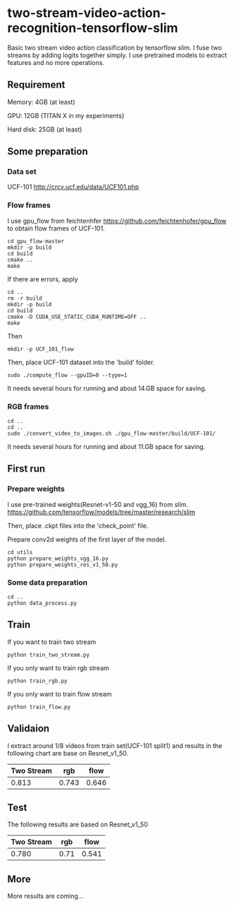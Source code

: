 # two-stream-video-action-recognition-tensorflow-slim
Basic two stream video action classification by tensorflow slim. I fuse two streams by adding logits together simply. I use pretrained models to extract features and no more operations.
## Requirement
Memory: 4GB (at least)

GPU: 12GB (TITAN X in my experiments)

Hard disk: 25GB (at least)
## Some preparation
### Data set
UCF-101 http://crcv.ucf.edu/data/UCF101.php
### Flow frames
I use gpu_flow from feichtenhfer https://github.com/feichtenhofer/gpu_flow to obtain flow frames of UCF-101.
```
cd gpu_flow-master
mkdir -p build
cd build
cmake ..
make
```

If there are errors, apply

```
cd ..
rm -r build
mkdir -p build
cd build
cmake -D CUDA_USE_STATIC_CUDA_RUNTIME=OFF ..
make
```

Then

```
mkdir -p UCF_101_flow
```
Then, place UCF-101 dataset into the 'build' folder.
```
sudo ./compute_flow --gpuID=0 --type=1
```
It needs several hours for running and about 14.GB space for saving.
### RGB frames
```
cd ..
cd ..
sudo ./convert_video_to_images.sh ./gpu_flow-master/build/UCF-101/
```
It needs several hours for running and about 11.GB space for saving.
## First run
### Prepare weights
I use pre-trained weights(Resnet-v1-50 and vgg_16) from slim. https://github.com/tensorflow/models/tree/master/research/slim

Then, place .ckpt files into the 'check_point' file.

Prepare conv2d weights of the first layer of the model.
```
cd utils
python prepare_weights_vgg_16.py
python prepare_weights_res_v1_50.py
```
### Some data preparation
```
cd ..
python data_process.py
```
## Train
If you want to train two stream

```
python train_two_stream.py
```

If you only want to  train rgb stream

```
python train_rgb.py
```

If you only want to train flow stream

```
python train_flow.py
```

## Validaion
I extract around 1/8 videos from train set(UCF-101 split1) and results in the following chart are base on Resnet_v1_50.

|  Two Stream   |  rgb   |  flow   |
| ------------- |--------|---------|
|     0.813     |  0.743 |  0.646  |
## Test
The following results are based on Resnet_v1_50

|  Two Stream   |      rgb      |      flow     |
| ------------- | ------------- | ------------- |
|     0.780     |      0.71     |      0.541    |
## More 
More results are coming...
